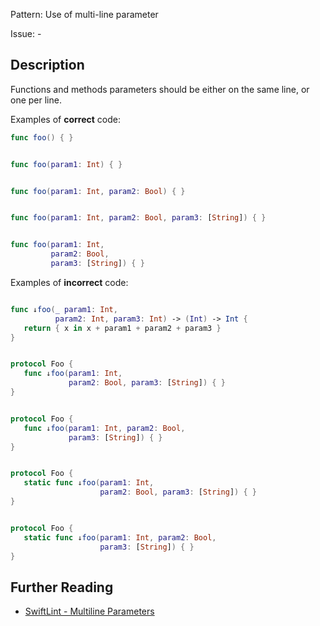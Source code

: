 Pattern: Use of multi-line parameter

Issue: -

## Description

Functions and methods parameters should be either on the same line, or one per line.

Examples of **correct** code:
```swift
func foo() { }


func foo(param1: Int) { }


func foo(param1: Int, param2: Bool) { }


func foo(param1: Int, param2: Bool, param3: [String]) { }


func foo(param1: Int,
         param2: Bool,
         param3: [String]) { }
```
Examples of **incorrect** code:
```swift

func ↓foo(_ param1: Int,
          param2: Int, param3: Int) -> (Int) -> Int {
   return { x in x + param1 + param2 + param3 }
}


protocol Foo {
   func ↓foo(param1: Int,
             param2: Bool, param3: [String]) { }
}


protocol Foo {
   func ↓foo(param1: Int, param2: Bool,
             param3: [String]) { }
}


protocol Foo {
   static func ↓foo(param1: Int,
                    param2: Bool, param3: [String]) { }
}


protocol Foo {
   static func ↓foo(param1: Int, param2: Bool,
                    param3: [String]) { }
}
```

## Further Reading

* [SwiftLint - Multiline Parameters](https://github.com/realm/SwiftLint/blob/master/Rules.md#multiline-parameters)